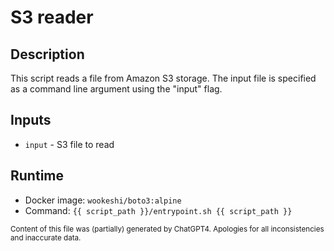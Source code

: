 # S3 reader
## Description
This script reads a file from Amazon S3 storage. The input file is specified as a command line argument using the "input" flag.

## Inputs
- `input` - S3 file to read

## Runtime
- Docker image: `wookeshi/boto3:alpine`
- Command: `{{ script_path }}/entrypoint.sh {{ script_path }}`

<sub>Content of this file was (partially) generated by ChatGPT4. Apologies for all inconsistencies and inaccurate data.</sub>